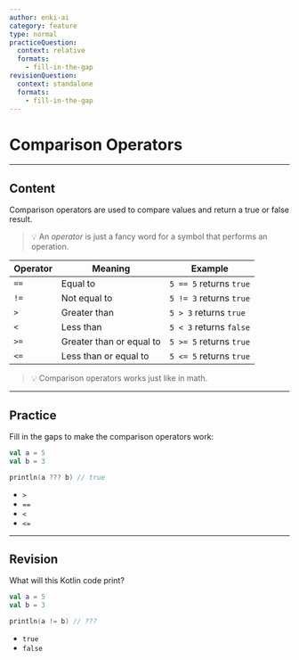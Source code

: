 ```yaml
---
author: enki-ai
category: feature
type: normal
practiceQuestion:
  context: relative
  formats:
    - fill-in-the-gap
revisionQuestion:
  context: standalone
  formats:
    - fill-in-the-gap
---
```


# Comparison Operators 

---
## Content

Comparison operators are used to compare values and return a true or false result. 

> 💡 An *operator* is just a fancy word for a symbol that performs an operation.

| Operator | Meaning | Example |
| -------- | -------- | -------- |
| `==` | Equal to | `5 == 5` returns `true` |
| `!=` | Not equal to | `5 != 3` returns `true` | 
| `>` | Greater than | `5 > 3` returns `true` |
| `<` | Less than | `5 < 3` returns `false` |
| `>=` | Greater than or equal to | `5 >= 5` returns `true` |
| `<=` | Less than or equal to | `5 <= 5` returns `true` |

> 💡 Comparison operators works just like in math.

---
## Practice

Fill in the gaps to make the comparison operators work:

```kotlin
val a = 5
val b = 3

println(a ??? b) // true
```

- `>`
- `==`
- `<`
- `<=`

---
## Revision

What will this Kotlin code print?

```kotlin
val a = 5
val b = 3

println(a != b) // ???
```

- `true`
- `false`
